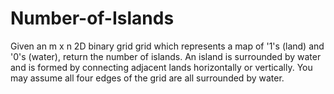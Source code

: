 # Number-of-Islands
Given an m x n 2D binary grid grid which represents a map of '1's (land) and '0's (water), return the number of islands.  An island is surrounded by water and is formed by connecting adjacent lands horizontally or vertically. You may assume all four edges of the grid are all surrounded by water.
